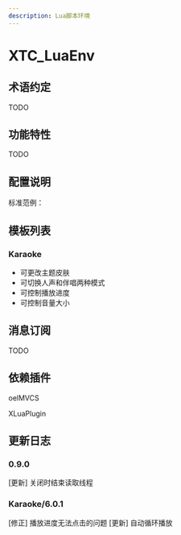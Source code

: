 ```yaml
---
description: Lua脚本环境
---
```


# XTC\_LuaEnv

## 术语约定

TODO

## 功能特性

TODO

## 配置说明

标准范例：

## 模板列表

### Karaoke

* 可更改主题皮肤
* 可切换人声和伴唱两种模式
* 可控制播放进度
* 可控制音量大小

## 消息订阅

TODO

## 依赖插件

oelMVCS

XLuaPlugin



## 更新日志

### 0.9.0

  [更新] 关闭时结束读取线程

### Karaoke/6.0.1

  [修正] 播放进度无法点击的问题
  [更新] 自动循环播放

